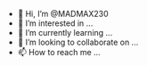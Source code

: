- 👋 Hi, I’m @MADMAX230
- 👀 I’m interested in ...
- 🌱 I’m currently learning ...
- 💞️ I’m looking to collaborate on ...
- 📫 How to reach me ...

<!---
MADMAX230/MADMAX230 is a ✨ special ✨ repository because its `README.md` (this file) appears on your GitHub profile.
You can click the Preview link to take a look at your changes.
---

